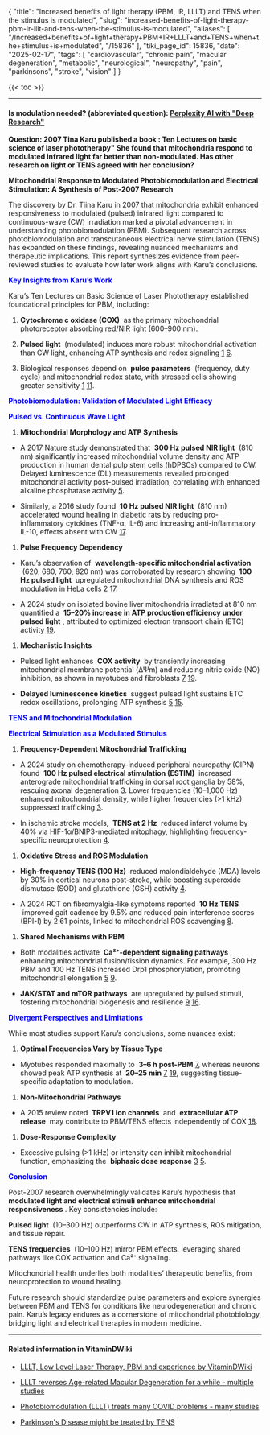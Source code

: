 {
    "title": "Increased benefits of light therapy (PBM, IR, LLLT) and TENS when the stimulus is modulated",
    "slug": "increased-benefits-of-light-therapy-pbm-ir-lllt-and-tens-when-the-stimulus-is-modulated",
    "aliases": [
        "/Increased+benefits+of+light+therapy+PBM+IR+LLLT+and+TENS+when+the+stimulus+is+modulated",
        "/15836"
    ],
    "tiki_page_id": 15836,
    "date": "2025-02-17",
    "tags": [
        "cardiovascular",
        "chronic pain",
        "macular degeneration",
        "metabolic",
        "neurological",
        "neuropathy",
        "pain",
        "parkinsons",
        "stroke",
        "vision"
    ]
}


{{< toc >}}

---

#### Is modulation needed? (abbreviated question):  [Perplexity AI with "Deep Research"](https://www.perplexity.ai/search/in-2007-tina-karu-published-a-5iLdLLIfRjCYtQjuKInYnw)

 **Question: 2007 Tina Karu published a book : Ten Lectures on basic science of laser phototherapy" She found that mitochondria respond to modulated infrared light far better than non-modulated. Has other research on light or TENS agreed with her conclusion?** 

 **Mitochondrial Response to Modulated Photobiomodulation and Electrical Stimulation: A Synthesis of Post-2007 Research** 

The discovery by Dr. Tiina Karu in 2007 that mitochondria exhibit enhanced responsiveness to modulated (pulsed) infrared light compared to continuous-wave (CW) irradiation marked a pivotal advancement in understanding photobiomodulation (PBM). Subsequent research across photobiomodulation and transcutaneous electrical nerve stimulation (TENS) has expanded on these findings, revealing nuanced mechanisms and therapeutic implications. This report synthesizes evidence from peer-reviewed studies to evaluate how later work aligns with Karu’s conclusions.

 **<span style="color:#00F;">Key Insights from Karu’s Work</span>** 

Karu’s Ten Lectures on Basic Science of Laser Phototherapy established foundational principles for PBM, including:

1.  **Cytochrome c oxidase (COX)**  as the primary mitochondrial photoreceptor absorbing red/NIR light (600–900 nm).

1.  **Pulsed light**  (modulated) induces more robust mitochondrial activation than CW light, enhancing ATP synthesis and redox signaling [1](https://waltpbm.org/ten-lectures-on-basic-science-of-laser-phototherapy/) [6](https://www.taylorfrancis.com/chapters/edit/10.1201/b15582-51/chromophores-photoacceptors-low-level-laser-therapy-tiina-karu).

1. Biological responses depend on  **pulse parameters**  (frequency, duty cycle) and mitochondrial redox state, with stressed cells showing greater sensitivity [1](https://waltpbm.org/ten-lectures-on-basic-science-of-laser-phototherapy/) [11](https://pmc.ncbi.nlm.nih.gov/articles/PMC3643261/).

 **<span style="color:#00F;">Photobiomodulation: Validation of Modulated Light Efficacy</span>** 

 **<span style="color:#00F;">Pulsed vs. Continuous Wave Light</span>** 

1.  **Mitochondrial Morphology and ATP Synthesis** 

   * A 2017 Nature study demonstrated that  **300 Hz pulsed NIR light**  (810 nm) significantly increased mitochondrial volume density and ATP production in human dental pulp stem cells (hDPSCs) compared to CW. Delayed luminescence (DL) measurements revealed prolonged mitochondrial activity post-pulsed irradiation, correlating with enhanced alkaline phosphatase activity [5](https://www.nature.com/articles/s41598-017-15754-2).

   * Similarly, a 2016 study found  **10 Hz pulsed NIR light**  (810 nm) accelerated wound healing in diabetic rats by reducing pro-inflammatory cytokines (TNF-α, IL-6) and increasing anti-inflammatory IL-10, effects absent with CW [17](https://pmc.ncbi.nlm.nih.gov/articles/PMC5115773/).

1.  **Pulse Frequency Dependency** 

   * Karu’s observation of  **wavelength-specific mitochondrial activation**  (620, 680, 760, 820 nm) was corroborated by research showing  **100 Hz pulsed light**  upregulated mitochondrial DNA synthesis and ROS modulation in HeLa cells [2](https://www.frontiersin.org/journals/aging-neuroscience/articles/10.3389/fnagi.2020.00089/full) [17](https://pmc.ncbi.nlm.nih.gov/articles/PMC5115773/).

   * A 2024 study on isolated bovine liver mitochondria irradiated at 810 nm quantified a  **15–20% increase in ATP production efficiency under pulsed light** , attributed to optimized electron transport chain (ETC) activity [19](https://www.nature.com/articles/s41598-024-61740-w).

1.  **Mechanistic Insights** 

   * Pulsed light enhances  **COX activity**  by transiently increasing mitochondrial membrane potential (ΔΨm) and reducing nitric oxide (NO) inhibition, as shown in myotubes and fibroblasts [7](https://pmc.ncbi.nlm.nih.gov/articles/PMC4355185/) [19](https://www.nature.com/articles/s41598-024-61740-w).

   *  **Delayed luminescence kinetics**  suggest pulsed light sustains ETC redox oscillations, prolonging ATP synthesis [5](https://www.nature.com/articles/s41598-017-15754-2) [15](https://atm.amegroups.org/article/view/23854/html).

 **<span style="color:#00F;">TENS and Mitochondrial Modulation</span>** 

 **<span style="color:#00F;">Electrical Stimulation as a Modulated Stimulus</span>** 

1.  **Frequency-Dependent Mitochondrial Trafficking** 

   * A 2024 study on chemotherapy-induced peripheral neuropathy (CIPN) found  **100 Hz pulsed electrical stimulation (ESTIM)**  increased anterograde mitochondrial trafficking in dorsal root ganglia by 58%, rescuing axonal degeneration [3](https://pmc.ncbi.nlm.nih.gov/articles/PMC10875116/). Lower frequencies (10–1,000 Hz) enhanced mitochondrial density, while higher frequencies (>1 kHz) suppressed trafficking [3](https://pmc.ncbi.nlm.nih.gov/articles/PMC10875116/).

   * In ischemic stroke models,  **TENS at 2 Hz**  reduced infarct volume by 40% via HIF-1α/BNIP3-mediated mitophagy, highlighting frequency-specific neuroprotection [4](https://pmc.ncbi.nlm.nih.gov/articles/PMC10125764/).

1.  **Oxidative Stress and ROS Modulation** 

   *  **High-frequency TENS (100 Hz)**  reduced malondialdehyde (MDA) levels by 30% in cortical neurons post-stroke, while boosting superoxide dismutase (SOD) and glutathione (GSH) activity [4](https://pmc.ncbi.nlm.nih.gov/articles/PMC10125764/).

   * A 2024 RCT on fibromyalgia-like symptoms reported  **10 Hz TENS**  improved gait cadence by 9.5% and reduced pain interference scores (BPI-I) by 2.61 points, linked to mitochondrial ROS scavenging [8](https://www.nature.com/articles/s41598-024-78651-5).

1.  **Shared Mechanisms with PBM** 

   * Both modalities activate  **Ca²⁺-dependent signaling pathways** , enhancing mitochondrial fusion/fission dynamics. For example, 300 Hz PBM and 100 Hz TENS increased Drp1 phosphorylation, promoting mitochondrial elongation [5](https://www.nature.com/articles/s41598-017-15754-2) [9](https://www.frontiersin.org/journals/cell-and-developmental-biology/articles/10.3389/fcell.2020.00736/full).

   *  **JAK/STAT and mTOR pathways**  are upregulated by pulsed stimuli, fostering mitochondrial biogenesis and resilience [9](https://www.frontiersin.org/journals/cell-and-developmental-biology/articles/10.3389/fcell.2020.00736/full) [16](https://pmc.ncbi.nlm.nih.gov/articles/PMC4589923/).

 **<span style="color:#00F;">Divergent Perspectives and Limitations</span>** 

While most studies support Karu’s conclusions, some nuances exist:

1.  **Optimal Frequencies Vary by Tissue Type** 

   * Myotubes responded maximally to  **3–6 h post-PBM**  [7](https://pmc.ncbi.nlm.nih.gov/articles/PMC4355185/), whereas neurons showed peak ATP synthesis at  **20–25 min**  [7](https://pmc.ncbi.nlm.nih.gov/articles/PMC4355185/) [19](https://www.nature.com/articles/s41598-024-61740-w), suggesting tissue-specific adaptation to modulation.

1.  **Non-Mitochondrial Pathways** 

   * A 2015 review noted  **TRPV1 ion channels**  and  **extracellular ATP release**  may contribute to PBM/TENS effects independently of COX [18](https://pmc.ncbi.nlm.nih.gov/articles/PMC5215870/).

1.  **Dose-Response Complexity** 

   * Excessive pulsing (>1 kHz) or intensity can inhibit mitochondrial function, emphasizing the  **biphasic dose response**  [3](https://pmc.ncbi.nlm.nih.gov/articles/PMC10875116/) [5](https://www.nature.com/articles/s41598-017-15754-2).

 **<span style="color:#00F;">Conclusion</span>** 

Post-2007 research overwhelmingly validates Karu’s hypothesis that  **modulated light and electrical stimuli enhance mitochondrial responsiveness** . Key consistencies include:

 **Pulsed light**  (10–300 Hz) outperforms CW in ATP synthesis, ROS mitigation, and tissue repair.

 **TENS frequencies**  (10–100 Hz) mirror PBM effects, leveraging shared pathways like COX activation and Ca²⁺ signaling.

Mitochondrial health underlies both modalities’ therapeutic benefits, from neuroprotection to wound healing.

Future research should standardize pulse parameters and explore synergies between PBM and TENS for conditions like neurodegeneration and chronic pain. Karu’s legacy endures as a cornerstone of mitochondrial photobiology, bridging light and electrical therapies in modern medicine.

---

#### Related information in VitaminDWiki

* [LLLT, Low Level Laser Therapy, PBM and experience by VitaminDWiki](/posts/lllt-low-level-laser-therapy-pbm-and-experience-by-vitamindwiki)

* [LLLT reverses Age-related Macular Degeneration for a while - multiple studies](/posts/lllt-reverses-age-related-macular-degeneration-for-a-while-multiple-studies)

* [Photobiomodulation (LLLT) treats many COVID problems - many studies](/posts/photobiomodulation-lllt-treats-many-covid-problems-many-studies)

* [Parkinson's Disease might be treated by TENS](/posts/parkinsons-disease-might-be-treated-by-tens)

<!-- ~tc~ (alias(Increased benefits of light therapy (PBM, IR, LLLT) and TENS  when the stimulus is modulated)) ~/tc~ -->